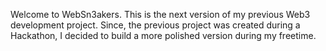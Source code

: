 Welcome to WebSn3akers. This is the next version of my previous Web3 development project. Since, the previous project was created during a Hackathon, I decided to build a more polished version during my freetime.
